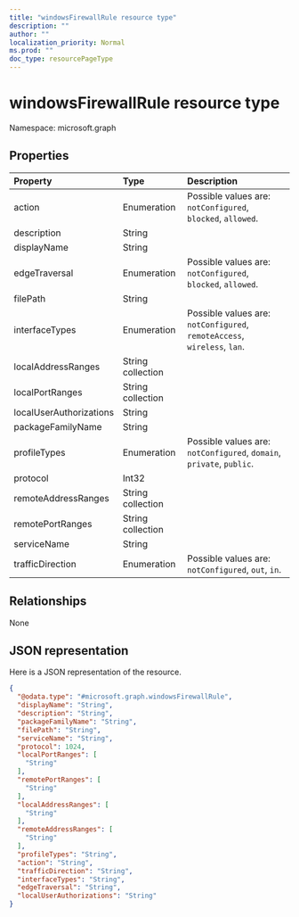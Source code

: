 ```yaml
---
title: "windowsFirewallRule resource type"
description: ""
author: ""
localization_priority: Normal
ms.prod: ""
doc_type: resourcePageType
---
```


# windowsFirewallRule resource type


Namespace: microsoft.graph



## Properties
|Property|Type|Description|
|:---|:---|:---|
|action|Enumeration| Possible values are: `notConfigured`, `blocked`, `allowed`.|
|description|String||
|displayName|String||
|edgeTraversal|Enumeration| Possible values are: `notConfigured`, `blocked`, `allowed`.|
|filePath|String||
|interfaceTypes|Enumeration| Possible values are: `notConfigured`, `remoteAccess`, `wireless`, `lan`.|
|localAddressRanges|String collection||
|localPortRanges|String collection||
|localUserAuthorizations|String||
|packageFamilyName|String||
|profileTypes|Enumeration| Possible values are: `notConfigured`, `domain`, `private`, `public`.|
|protocol|Int32||
|remoteAddressRanges|String collection||
|remotePortRanges|String collection||
|serviceName|String||
|trafficDirection|Enumeration| Possible values are: `notConfigured`, `out`, `in`.|

## Relationships
None

## JSON representation
Here is a JSON representation of the resource.
<!-- {
  "blockType": "resource",
  "@odata.type": "microsoft.graph.windowsFirewallRule"
}
-->
``` json
{
  "@odata.type": "#microsoft.graph.windowsFirewallRule",
  "displayName": "String",
  "description": "String",
  "packageFamilyName": "String",
  "filePath": "String",
  "serviceName": "String",
  "protocol": 1024,
  "localPortRanges": [
    "String"
  ],
  "remotePortRanges": [
    "String"
  ],
  "localAddressRanges": [
    "String"
  ],
  "remoteAddressRanges": [
    "String"
  ],
  "profileTypes": "String",
  "action": "String",
  "trafficDirection": "String",
  "interfaceTypes": "String",
  "edgeTraversal": "String",
  "localUserAuthorizations": "String"
}
```

